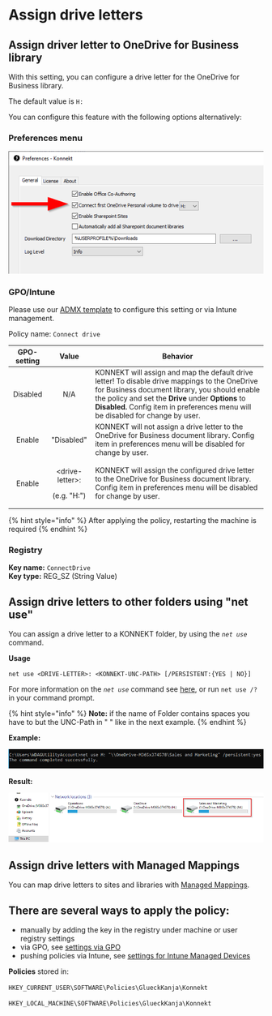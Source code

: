 # Assign drive letters

## Assign driver letter to OneDrive for Business library

With this setting, you can configure a drive letter for the OneDrive for Business library.

The default value is `H:`

You can configure this feature with the following options alternatively:

### Preferences menu

![](<../../.gitbook/assets/image (14).png>)



### GPO/Intune

Please use our [ADMX template](../management-options/settings-via-gpo.md#admx-file) to configure this setting or via Intune management.

Policy name: `Connect drive`

| GPO-setting |                     Value                     | Behavior                                                                                                                                                                                                                                                                                  |
| :---------: | :-------------------------------------------: | ----------------------------------------------------------------------------------------------------------------------------------------------------------------------------------------------------------------------------------------------------------------------------------------- |
|   Disabled  |                      N/A                      | KONNEKT will assign and map the default drive letter! To disable drive mappings to the OneDrive for Business document library, you should enable the policy and set the **Drive** under **Options** to **Disabled.** Config item in preferences menu will be disabled for change by user. |
|    Enable   |                   "Disabled"                  | KONNEKT will not assign a drive letter to the OneDrive for Business document library. Config item in preferences menu will be disabled for change by user.                                                                                                                                |
|    Enable   | <p>&#x3C;drive-letter>:</p><p>(e.g. "H:")</p> | KONNEKT will assign the configured drive letter to the OneDrive for Business document library. Config item in preferences menu will be disabled for change by user.                                                                                                                       |

{% hint style="info" %}
After applying the policy, restarting the machine is required
{% endhint %}

### Registry

**Key name:** `ConnectDrive`\
**Key type:** REG\_SZ (String Value)

## Assign drive letters to other folders using "net use"

You can assign a drive letter to a KONNEKT folder, by using the _`net use`_ command.

**Usage**

```
net use <DRIVE-LETTER>: <KONNEKT-UNC-PATH> [/PERSISTENT:{YES | NO}]
```

&#x20;For more information on the _`net use`_ command see [here](https://ss64.com/nt/net-use.html), or run `net use /?` in your command prompt.

{% hint style="info" %}
**Note:** if the name of Folder contains spaces you have to but the UNC-Path in " " like in the next example.
{% endhint %}

&#x20;**Example:**

![](../../.gitbook/assets/AssignDriveLetter.png)

**Result:**

![](../../.gitbook/assets/DriveLetterExplorer2.png)

## Assign drive letters with Managed Mappings

You can map drive letters to sites and libraries with [Managed Mappings](administrative-mappings.md).

## **There are several ways to apply the policy:**

* manually by adding the key in the registry under machine or user registry settings
* via GPO, see [settings via GPO](../management-options/settings-via-gpo.md)
* pushing policies via Intune, see [settings for Intune Managed Devices](../management-options/setting-for-intune-managed-devices/intune-mappings.md#connect-drive)

**Policies** stored in:

`HKEY_CURRENT_USER\SOFTWARE\Policies\GlueckKanja\Konnekt`

`HKEY_LOCAL_MACHINE\SOFTWARE\Policies\GlueckKanja\Konnekt`
